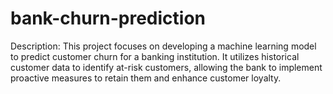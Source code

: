 # bank-churn-prediction
Description: This project focuses on developing a machine learning model to predict customer churn for a banking institution. It utilizes historical customer data to identify at-risk customers, allowing the bank to implement proactive measures to retain them and enhance customer loyalty.

